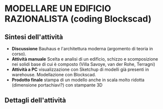 # MODELLARE UN EDIFICIO RAZIONALISTA (coding Blockscad)

## Sintesi dell'attività
- **Discussione** Bauhaus e l'architettura moderna (argomento di teoria in corso).
- **Attività manuale** Scelta e analisi di un edificio, schizzo e scomposizione nei solidi base di cui è composto (Villa Savoye, van der Rohe, Terragni)
- **Attività a PC** visualizzazione con Sketchup di modelli già presenti in warehouse. Modellazione con Blockscad.
- **Prodotto finale** stampa di un modello anche in scala molto ridotta (dimensione portachiavi?) con stampante 3D

## Dettagli dell'attività
